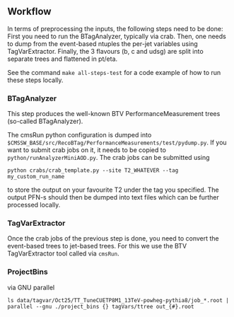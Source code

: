 ## Workflow
In terms of preprocessing the inputs, the following steps need to be done:
First you need to run the BTagAnalyzer, typically via crab.
Then, one needs to dump from the event-based ntuples the per-jet variables using TagVarExtractor.
Finally, the 3 flavours (b, c and udsg) are split into separate trees and flattened in pt/eta.

See the command `make all-steps-test` for a code example of how to run these steps locally.

### BTagAnalyzer

This step produces the well-known BTV PerformanceMeasurement trees (so-called BTagAnalyzer).

The cmsRun python configuration is dumped into `$CMSSW_BASE/src/RecoBTag/PerformanceMeasurements/test/pydump.py`.
If you want to submit crab jobs on it, it needs to be copied to `python/runAnalyzerMiniAOD.py`.
The crab jobs can be submitted using

~~~
python crabs/crab_template.py --site T2_WHATEVER --tag my_custom_run_name
~~~

to store the output on your favourite T2 under the tag you specified.
The output PFN-s should then be dumped into text files which can be further processed
locally.

### TagVarExtractor

Once the crab jobs of the previous step is done, you need to convert the event-based trees to jet-based trees.
For this we use the BTV TagVarExtractor tool called via `cmsRun`.

### ProjectBins

via GNU parallel
~~~
ls data/tagvar/Oct25/TT_TuneCUETP8M1_13TeV-powheg-pythia8/job_*.root | parallel --gnu ./project_bins {} tagVars/ttree out_{#}.root
~~~
